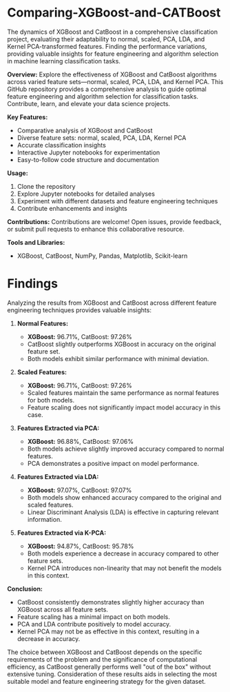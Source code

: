 # Comparing-XGBoost-and-CATBoost
The dynamics of XGBoost and CatBoost in a comprehensive classification project, evaluating their adaptability to normal, scaled, PCA, LDA, and Kernel PCA-transformed features. Finding the performance variations, providing valuable insights for feature engineering and algorithm selection in machine learning classification tasks.

**Overview:**
Explore the effectiveness of XGBoost and CatBoost algorithms across varied feature sets—normal, scaled, PCA, LDA, and Kernel PCA. This GitHub repository provides a comprehensive analysis to guide optimal feature engineering and algorithm selection for classification tasks. Contribute, learn, and elevate your data science projects.

**Key Features:**
- Comparative analysis of XGBoost and CatBoost
- Diverse feature sets: normal, scaled, PCA, LDA, Kernel PCA
- Accurate classification insights
- Interactive Jupyter notebooks for experimentation
- Easy-to-follow code structure and documentation

**Usage:**
1. Clone the repository
2. Explore Jupyter notebooks for detailed analyses
3. Experiment with different datasets and feature engineering techniques
4. Contribute enhancements and insights

**Contributions:**
Contributions are welcome! Open issues, provide feedback, or submit pull requests to enhance this collaborative resource.

**Tools and Libraries:**
- XGBoost, CatBoost, NumPy, Pandas, Matplotlib, Scikit-learn

# Findings 

Analyzing the results from XGBoost and CatBoost across different feature engineering techniques provides valuable insights:

1. **Normal Features:**
   - **XGBoost:** 96.71%, CatBoost: 97.26%
   - CatBoost slightly outperforms XGBoost in accuracy on the original feature set.
   - Both models exhibit similar performance with minimal deviation.

2. **Scaled Features:**
   - **XGBoost:** 96.71%, CatBoost: 97.26%
   - Scaled features maintain the same performance as normal features for both models.
   - Feature scaling does not significantly impact model accuracy in this case.

3. **Features Extracted via PCA:**
   - **XGBoost:** 96.88%, CatBoost: 97.06%
   - Both models achieve slightly improved accuracy compared to normal features.
   - PCA demonstrates a positive impact on model performance.

4. **Features Extracted via LDA:**
   - **XGBoost:** 97.07%, CatBoost: 97.07%
   - Both models show enhanced accuracy compared to the original and scaled features.
   - Linear Discriminant Analysis (LDA) is effective in capturing relevant information.

5. **Features Extracted via K-PCA:**
   - **XGBoost:** 94.87%, CatBoost: 95.78%
   - Both models experience a decrease in accuracy compared to other feature sets.
   - Kernel PCA introduces non-linearity that may not benefit the models in this context.

**Conclusion:**
- CatBoost consistently demonstrates slightly higher accuracy than XGBoost across all feature sets.
- Feature scaling has a minimal impact on both models.
- PCA and LDA contribute positively to model accuracy.
- Kernel PCA may not be as effective in this context, resulting in a decrease in accuracy.

The choice between XGBoost and CatBoost depends on the specific requirements of the problem and the significance of computational efficiency, as CatBoost generally performs well "out of the box" without extensive tuning. Consideration of these results aids in selecting the most suitable model and feature engineering strategy for the given dataset.
